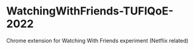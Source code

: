 # WatchingWithFriends-TUFIQoE-2022
Chrome extension for Watching With Friends experiment (Netflix related)
